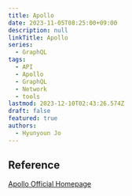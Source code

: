 ```yaml
---
title: Apollo
date: 2023-11-05T08:25:00+09:00
description: null
linkTitle: Apollo
series:
  - GraphQL
tags:
  - API
  - Apollo
  - GraphQL
  - Network
  - tools
lastmod: 2023-12-10T02:43:26.574Z
draft: false
featured: true
authors:
  - Hyunyoun Jo
---
```


## Reference

[Apollo Official Homepage](https://www.apollographql.com/)
